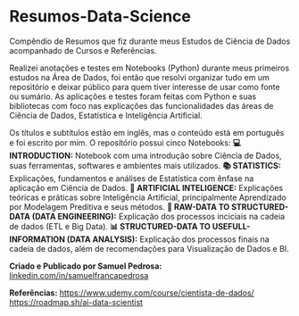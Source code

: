 # Resumos-Data-Science
Compêndio de Resumos que fiz durante meus Estudos de Ciência de Dados acompanhado de Cursos e Referências.

Realizei anotações e testes em Notebooks (Python) durante meus primeiros estudos na Área de Dados, foi então que resolvi organizar tudo em um repositório e deixar público para quem tiver interesse de usar como fonte ou sumário. As aplicações e testes foram feitas com Python e suas bibliotecas com foco nas explicações das funcionalidades das áreas de Ciência de Dados, Estatística e Inteligência Artificial.

Os títulos e subtítulos estão em inglês, mas o conteúdo está em português e foi escrito por mim. O reposítório possui cinco Notebooks:
**💻 INTRODUCTION:** Notebook com uma introdução sobre Ciência de Dados, suas ferramentas, softwares e ambientes mais utilizados.
**📚 STATISTICS:** Explicações, fundamentos e análises de Estatística com ênfase na aplicação em Ciência de Dados.
**🧠 ARTIFICIAL INTELIGENCE:** Explicações teóricas e práticas sobre Inteligência Artificial, principalmente Aprendizado por Modelagem Preditiva e seus métodos.
**🚚 RAW-DATA TO STRUCTURED-DATA (DATA ENGINEERING):** Explicação dos processos inciciais na cadeia de dados (ETL e Big Data).
**📊 STRUCTURED-DATA TO USEFULL-INFORMATION (DATA ANALYSIS):** Explicação dos processos finais na cadeia de dados, além de recomendações para Visualização de Dados e BI.

**Criado e Publicado por Samuel Pedrosa:** [linkedin.com/in/samuelfrancapedrosa](https://www.linkedin.com/in/samuelfrancapedrosa/)

**Referências:**
https://www.udemy.com/course/cientista-de-dados/
https://roadmap.sh/ai-data-scientist
